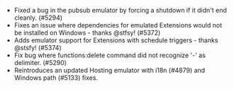 - Fixed a bug in the pubsub emulator by forcing a shutdown if it didn't end cleanly. (#5294)
- Fixes an issue where dependencies for emulated Extensions would not be installed on Windows - thanks @stfsy! (#5372)
- Adds emulator support for Extensions with schedule triggers - thanks @stsfy! (#5374)
- Fix bug where functions:delete command did not recognize '-' as delimiter. (#5290)
- Reintroduces an updated Hosting emulator with i18n (#4879) and Windows path (#5133) fixes.
